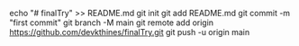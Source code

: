 ﻿echo "# finalTry" >> README.md
git init
git add README.md
git commit -m "first commit"
git branch -M main
git remote add origin https://github.com/devkthines/finalTry.git
git push -u origin main


